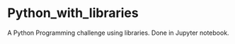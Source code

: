 # Python_with_libraries

A Python Programming challenge using libraries. Done in Jupyter notebook. 

